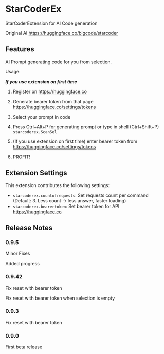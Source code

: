 # StarCoderEx

StarCoderExtension for AI Code generation


Original AI https://huggingface.co/bigcode/starcoder
## Features

AI Prompt generating code for you from selection.

Usage:

***If you use extension on first time***
1. Register on https://huggingface.co

2. Generate bearer token from that page https://huggingface.co/settings/tokens


1. Select your prompt in code

2. Press Ctrl+Alt+P for generating prompt or type in shell (Ctrl+Shift+P) `starcoderex.ScanSel`

3. (If you use extension on first time) enter bearer token from https://huggingface.co/settings/tokens

4. PROFIT!

## Extension Settings

This extension contributes the following settings:

* `starcoderex.countofrequests`: Set requests count per command (Default: 3. Less count -> less answer, faster loading)
* `starcoderex.bearertoken`: Set bearer token for API https://huggingface.co

## Release Notes

### 0.9.5
Minor Fixes

Added progress
### 0.9.42
Fix reset with bearer token

Fix reset with bearer token when selection is empty
### 0.9.3
Fix reset with bearer token

### 0.9.0

First beta release
